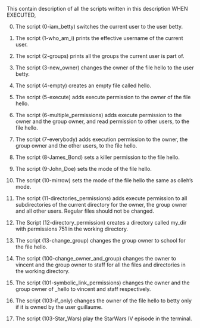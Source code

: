 This contain description of all the scripts written in this description
WHEN EXECUTED,

0) The script (0-iam_betty) switches the current user to the user betty.

1) The script (1-who_am_i) prints the effective username of the current user.

2) The script (2-groups) prints all the groups the current user is part of.

3) The script (3-new_owner) changes the owner of the file hello to the user betty.

4) The script (4-empty) creates an empty file called hello.

5) The script (5-execute) adds execute permission to the owner of the file hello.

6) The script (6-multiple_permissions) adds execute permission to the owner and the group owner, and read permission to other users, to the file hello.

7) The script (7-everybody) adds execution permission to the owner, the group owner and the other users, to the file hello.

8) The script (8-James_Bond) sets a killer permission to the file hello.

9) The script (9-John_Doe) sets the mode of the file hello.

10) The script (10-mirrow) sets the mode of the file hello the same as olleh’s mode.

11) The script (11-directories_permissions) adds execute permission to all subdirectories of the current directory for the owner, the group owner and all other users. Regular files should not be changed.

12) The Script (12-directory_permission) creates a directory called my_dir with permissions 751 in the working directory.

13) The script (13-change_group) changes the group owner to school for the file hello.

14) The script (100-change_owner_and_group) changes the owner to vincent and the group owner to staff for all the files and directories in the working directory.
 
15) The script (101-symbolic_link_permissions) changes the owner and the group owner of _hello to vincent and staff respectively.

16) The script (103-if_only) changes the owner of the file hello to betty only if it is owned by the user guillaume.

17) The script (103-Star_Wars) play the StarWars IV episode in the terminal.


